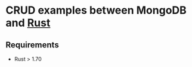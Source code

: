 # CRUD examples between MongoDB and [Rust](https://www.rust-lang.org/)

## Requirements

* Rust > 1.70